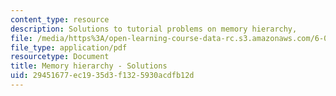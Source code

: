 ```yaml
---
content_type: resource
description: Solutions to tutorial problems on memory hierarchy,
file: /media/https%3A/open-learning-course-data-rc.s3.amazonaws.com/6-004-computation-structures-spring-2009/29451677ec1935d3f1325930acdfb12d_MIT6_004s09_tutor15_sol.pdf
file_type: application/pdf
resourcetype: Document
title: Memory hierarchy - Solutions
uid: 29451677-ec19-35d3-f132-5930acdfb12d
---
```

